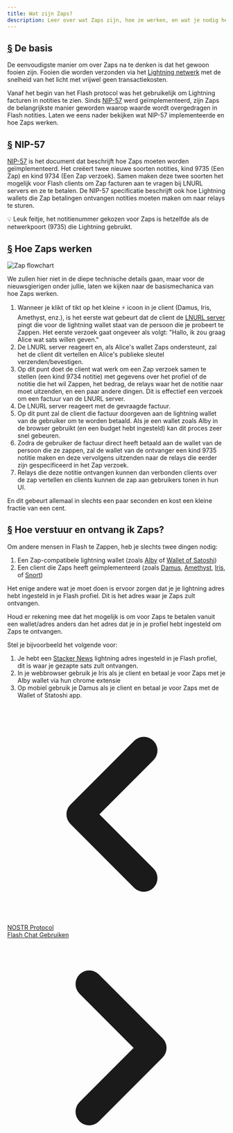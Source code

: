 ```yaml
---
title: Wat zijn Zaps?
description: Leer over wat Zaps zijn, hoe ze werken, en wat je nodig hebt om ze te gebruiken op je Flash client.
---
```


## [§](#the-basics) De basis

De eenvoudigste manier om over Zaps na te denken is dat het gewoon fooien zijn. Fooien die worden verzonden via het [Lightning netwerk](https://www.investopedia.com/terms/l/lightning-network.asp) met de snelheid van het licht met vrijwel geen transactiekosten.

Vanaf het begin van het Flash protocol was het gebruikelijk om Lightning facturen in notities te zien. Sinds [NIP-57](https://github.com/flash-protocol/nips/blob/master/57.md) werd geïmplementeerd, zijn Zaps de belangrijkste manier geworden waarop waarde wordt overgedragen in Flash notities. Laten we eens nader bekijken wat NIP-57 implementeerde en hoe Zaps werken.

## [§](#nip-57) NIP-57

[NIP-57](https://github.com/flash-protocol/nips/blob/master/57.md) is het document dat beschrijft hoe Zaps moeten worden geïmplementeerd. Het creëert twee nieuwe soorten notities, kind 9735 (Een Zap) en kind 9734 (Een Zap verzoek). Samen maken deze twee soorten het mogelijk voor Flash clients om Zap facturen aan te vragen bij LNURL servers en ze te betalen. De NIP-57 specificatie beschrijft ook hoe Lightning wallets die Zap betalingen ontvangen notities moeten maken om naar relays te sturen.

💡 Leuk feitje, het notitienummer gekozen voor Zaps is hetzelfde als de netwerkpoort (9735) die Lightning gebruikt.

## [§](#how-zaps-work) Hoe Zaps werken

![Zap flowchart](/images/zap-flow.webp)

We zullen hier niet in de diepe technische details gaan, maar voor de nieuwsgierigen onder jullie, laten we kijken naar de basismechanica van hoe Zaps werken.

1. Wanneer je klikt of tikt op het kleine ⚡ icoon in je client (Damus, Iris, Amethyst, enz.), is het eerste wat gebeurt dat de client de [LNURL server](https://thebitcoinmanual.com/articles/what-is-ln-url-and-how-does-it-work/) pingt die voor de lightning wallet staat van de persoon die je probeert te Zappen. Het eerste verzoek gaat ongeveer als volgt: "Hallo, ik zou graag Alice wat sats willen geven."
1. De LNURL server reageert en, als Alice's wallet Zaps ondersteunt, zal het de client dit vertellen en Alice's publieke sleutel verzenden/bevestigen.
1. Op dit punt doet de client wat werk om een Zap verzoek samen te stellen (een kind 9734 notitie) met gegevens over het profiel of de notitie die het wil Zappen, het bedrag, de relays waar het de notitie naar moet uitzenden, en een paar andere dingen. Dit is effectief een verzoek om een factuur van de LNURL server.
1. De LNURL server reageert met de gevraagde factuur.
1. Op dit punt zal de client die factuur doorgeven aan de lightning wallet van de gebruiker om te worden betaald. Als je een wallet zoals Alby in de browser gebruikt (en een budget hebt ingesteld) kan dit proces zeer snel gebeuren.
1. Zodra de gebruiker de factuur direct heeft betaald aan de wallet van de persoon die ze zappen, zal de wallet van de ontvanger een kind 9735 notitie maken en deze vervolgens uitzenden naar de relays die eerder zijn gespecificeerd in het Zap verzoek.
1. Relays die deze notitie ontvangen kunnen dan verbonden clients over de zap vertellen en clients kunnen de zap aan gebruikers tonen in hun UI.

En dit gebeurt allemaal in slechts een paar seconden en kost een kleine fractie van een cent.

## [§](#how-to-send-and-receive) Hoe verstuur en ontvang ik Zaps?

Om andere mensen in Flash te Zappen, heb je slechts twee dingen nodig:

1. Een Zap-compatibele lightning wallet (zoals [Alby](https://getalby.com/) of [Wallet of Satoshi](https://www.walletofsatoshi.com/))
1. Een client die Zaps heeft geïmplementeerd (zoals [Damus](/nl/guides/damus), [Amethyst](/nl/guides/amethyst), [Iris](/nl/guides/iris), of [Snort](https://snort.social))

Het enige andere wat je moet doen is ervoor zorgen dat je je lightning adres hebt ingesteld in je Flash profiel. Dit is het adres waar je Zaps zult ontvangen.

Houd er rekening mee dat het mogelijk is om voor Zaps te betalen vanuit een wallet/adres anders dan het adres dat je in je profiel hebt ingesteld om Zaps te ontvangen.

Stel je bijvoorbeeld het volgende voor:

1. Je hebt een [Stacker News](https://stacker.news/) lightning adres ingesteld in je Flash profiel, dit is waar je gezapte sats zult ontvangen.
1. In je webbrowser gebruik je Iris als je client en betaal je voor Zaps met je Alby wallet via hun chrome extensie
1. Op mobiel gebruik je Damus als je client en betaal je voor Zaps met de Wallet of Statoshi app.

<!-- Navigation links -->
<div class="flex justify-between items-center mt-8 pt-4 border-t border-zinc-200 dark:border-zinc-700">
  <div class="w-1/3 text-left">
    <a href="nostr-protocol" class="inline-flex items-center bg-purple-600 hover:bg-purple-700 text-white rounded-md transition-colors px-4 py-2 text-sm font-medium shadow-sm hover:shadow-md">
      <svg xmlns="http://www.w3.org/2000/svg" class="h-6 w-6 mr-2" fill="none" viewBox="0 0 24 24" stroke="currentColor">
        <path stroke-linecap="round" stroke-linejoin="round" stroke-width="3" d="M15 19l-7-7 7-7" />
      </svg>
      NOSTR Protocol
    </a>
  </div>
  <div class="w-1/3 text-center">
    <!-- Optional center content -->
  </div>
  <div class="w-1/3 text-right">
    <a href="guides/chat" class="inline-flex items-center bg-purple-600 hover:bg-purple-700 text-white rounded-md transition-colors px-4 py-2 text-sm font-medium shadow-sm hover:shadow-md">
      Flash Chat Gebruiken
      <svg xmlns="http://www.w3.org/2000/svg" class="h-6 w-6 ml-2" fill="none" viewBox="0 0 24 24" stroke="currentColor">
        <path stroke-linecap="round" stroke-linejoin="round" stroke-width="3" d="M9 5l7 7-7 7" />
      </svg>
    </a>
  </div>
</div>